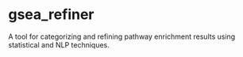 # gsea_refiner
 A tool for categorizing and refining pathway enrichment results using statistical and NLP techniques.
